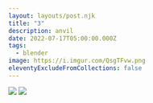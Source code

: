 ```yaml
---
layout: layouts/post.njk
title: "3"
description: anvil
date: 2022-07-17T05:00:00.000Z
tags:
  - blender
image: https://i.imgur.com/QsgTFvw.png
eleventyExcludeFromCollections: false
---
```

![](https://i.imgur.com/iOTy53a.png)
![](https://i.imgur.com/QsgTFvw.png)